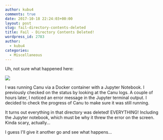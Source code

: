 ```yaml
---
author: kubu4
comments: true
date: 2017-10-18 22:24:03+00:00
layout: post
slug: fail-directory-contents-deleted
title: Fail - Directory Contents Deleted!
wordpress_id: 2783
author:
  - kubu4
categories:
  - Miscellaneous
---
```


Uh, not sure what happened here:

[![](https://owl.fish.washington.edu/Athaliana/20171018_directory_deletion_01.png)](http://owl.fish.washington.edu/Athaliana/20171018_directory_deletion_01.png)

I was running Canu via a Docker container with a Jupyter Notebook. I previously checked on the status by looking at the Canu logs. A couple of hours later, I noticed an error message in the Jupyter terminal output. I decided to check the progress of Canu to make sure it was still running.

It turns out everything in that directory was deleted! EVERYTHING! Including the Jupyter notebook, which must be why it threw the error on the screen. Kinda scary, actually...

I guess I'll give it another go and see what happens...
